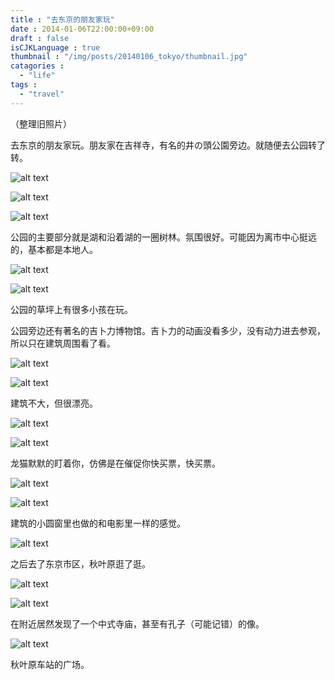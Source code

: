 ```yaml
---
title : "去东京的朋友家玩"
date : 2014-01-06T22:00:00+09:00
draft : false
isCJKLanguage : true
thumbnail : "/img/posts/20140106_tokyo/thumbnail.jpg"
catagories :
  - "life"
tags :
  - "travel"
---
```


（整理旧照片）

去东京的朋友家玩。朋友家在吉祥寺，有名的井の頭公園旁边。就随便去公园转了转。

![alt text](</img/posts/20140106_tokyo/2014-01-06 14.16.25.jpg>)

![alt text](</img/posts/20140106_tokyo/2014-01-06 14.17.46.jpg>)

![alt text](</img/posts/20140106_tokyo/2014-01-06 14.17.52.jpg>)

公园的主要部分就是湖和沿着湖的一圈树林。氛围很好。可能因为离市中心挺远的，基本都是本地人。

![alt text](</img/posts/20140106_tokyo/2014-01-06 14.20.21.jpg>)

![alt text](</img/posts/20140106_tokyo/2014-01-06 14.36.34.jpg>)

公园的草坪上有很多小孩在玩。

公园旁边还有著名的吉卜力博物馆。吉卜力的动画没看多少，没有动力进去参观，所以只在建筑周围看了看。

![alt text](</img/posts/20140106_tokyo/2014-01-06 14.42.24.jpg>)

![alt text](</img/posts/20140106_tokyo/2014-01-06 14.43.13.jpg>)

建筑不大，但很漂亮。

![alt text](</img/posts/20140106_tokyo/2014-01-06 14.44.14.jpg>)

![alt text](</img/posts/20140106_tokyo/2014-01-06 14.44.39.jpg>)

龙猫默默的盯着你，仿佛是在催促你快买票，快买票。

![alt text](</img/posts/20140106_tokyo/2014-01-06 14.44.43.jpg>)

![alt text](</img/posts/20140106_tokyo/2014-01-06 14.44.53.jpg>)

建筑的小圆窗里也做的和电影里一样的感觉。

![alt text](</img/posts/20140106_tokyo/2014-01-06 14.45.23.jpg>)

之后去了东京市区，秋叶原逛了逛。

![alt text](</img/posts/20140106_tokyo/2014-01-06 15.39.41.jpg>)

![alt text](</img/posts/20140106_tokyo/2014-01-06 15.43.16.jpg>)

在附近居然发现了一个中式寺庙，甚至有孔子（可能记错）的像。

![alt text](</img/posts/20140106_tokyo/2014-01-06 16.39.58.jpg>)

秋叶原车站的广场。
